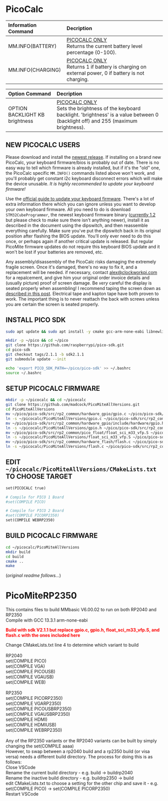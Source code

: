# PicoCalc

Information Command | Decription
:--- | :---
MM.INFO(BATTERY) | <ins>PICOCALC ONLY</ins> <br/> Returns the current battery level percentage (0-100).
MM.INFO(CHARGING) | <ins>PICOCALC ONLY</ins> <br/> Returns 1 if battery is charging on external power, 0 if battery is not charging.

Option Command | Decription
:--- | :---
OPTION BACKLIGHT KB brightness | <ins>PICOCALC ONLY</ins> <br/> Sets the brightness of the keyboard backlight. 'brightness' is a value between 0 (backlight off) and 255 (maximum brightness).

NEW PICOCALC USERS
------------------
Please download and install the [newest release](https://github.com/madcock/PicoMiteAllVersions/releases).
If installing on a brand new PicoCalc, your keyboard firmware/bios is probably out of date. There is no easy way to tell which firmware is already installed, but if it's the "old" one, the PicoCalc specific ``MM.INFO()`` commands listed above won't work, and you'll probably get constant i2c keyboard disconnect errors which will make the device unusable. _It is highly recommended to update your keyboard firmware!_

Use the [official guide to update your keyboard firmware](https://github.com/clockworkpi/PicoCalc/wiki/Setting-Up-Arduino-Development-for-PicoCalc-keyboard). There's a lot of extra information there which you can ignore unless you want to develop your own keyboard firmware. All you need to do is download ``STM32CubeProgrammer``, the newest keyboard firmware binary ([currently 1.2](https://github.com/clockworkpi/PicoCalc/blob/master/Bin/PicoCalc_BIOS_v1.2.bin) but please check to make sure there isn't anything newer), install it as described in the document using the dipswitch, and then reassemble everything carefully. Make sure you've put the dipswitch back in its original position after flashing the BIOS update. You'll only ever need to do this once, or perhaps again if another critical update is released. But regular PicoMite firmware updates do not require this keyboard BIOS update and it won't be lost if your batteries are removed, etc.

Any assembly/disassembly of the PicoCalc risks damaging the extremely fragile screen. Once it's damaged, there's no way to fix it, and a replacement will be needed. if necessary, contact [alex@clockworkpi.com](mailto:alex@clockworkpi.com) for a repalcement, and give him your original order invoice details and (usually picture) proof of screen damage. Be _very_ careful the display is seated properly when assembling! I recommend taping the screen down as [described in this post](https://forum.clockworkpi.com/t/before-replacing-the-pico-read-this-to-avoid-cracked-screen/16666/10). Electrical tape and kapton tape have both proven to work. The important thing is to never reattach the back with screws unless you are certain the screen is seated properly.

INSTALL PICO SDK
----------------
```bash
sudo apt update && sudo apt install -y cmake gcc-arm-none-eabi libnewlib-arm-none-eabi build-essential git

mkdir -p ~/pico && cd ~/pico
git clone https://github.com/raspberrypi/pico-sdk.git
cd pico-sdk
git checkout tags/2.1.1 -b sdk2.1.1
git submodule update --init

echo 'export PICO_SDK_PATH=~/pico/pico-sdk' >> ~/.bashrc
source ~/.bashrc
```

SETUP PICOCALC FIRMWARE
-----------------------
```bash
mkdir -p ~/picocalc && cd ~/picocalc
git clone https://github.com/madcock/PicoMiteAllVersions.git
cd PicoMiteAllVersions
mv ~/pico/pico-sdk/src/rp2_common/hardware_gpio/gpio.c ~/pico/pico-sdk/src/rp2_common/hardware_gpio/gpio.bak
ln -s ~/picocalc/PicoMiteAllVersions/gpio.c ~/pico/pico-sdk/src/rp2_common/hardware_gpio/gpio.c
mv ~/pico/pico-sdk/src/rp2_common/hardware_gpio/include/hardware/gpio.h ~/pico/pico-sdk/src/rp2_common/hardware_gpio/include/hardware/gpio.bak
ln -s ~/picocalc/PicoMiteAllVersions/gpio.h ~/pico/pico-sdk/src/rp2_common/hardware_gpio/include/hardware/gpio.h
mv ~/pico/pico-sdk/src/rp2_common/pico_float/float_sci_m33_vfp.S ~/pico/pico-sdk/src/rp2_common/pico_float/float_sci_m33_vfp.bak
ln -s ~/picocalc/PicoMiteAllVersions/float_sci_m33_vfp.S ~/pico/pico-sdk/src/rp2_common/pico_float/float_sci_m33_vfp.S
mv ~/pico/pico-sdk/src/rp2_common/hardware_flash/flash.c ~/pico/pico-sdk/src/rp2_common/hardware_flash/flash.bak
ln -s ~/picocalc/PicoMiteAllVersions/flash.c ~/pico/pico-sdk/src/rp2_common/hardware_flash/flash.c

```
EDIT ``~/picocalc/PicoMiteAllVersions/CMakeLists.txt`` TO CHOOSE TARGET
-----------------------------------------------------------------------
```makefile
set(PICOCALC true)

# Compile for PICO 1 Board
#set(COMPILE PICO)

# Compile for PICO 2 Board
#set(COMPILE PICORP2350)
set(COMPILE WEBRP2350)
```

BUILD PICOCALC FIRMWARE
-----------------------
```bash
cd ~/picocalc/PicoMiteAllVersions
mkdir build
cd build
cmake ..
make
```

(_original readme follows..._)

# PicoMiteRP2350
This contains files to build MMbasic V6.00.02 to run on both RP2040 and RP2350<br>
Compile with GCC 13.3.1 arm-none-eabi<br>

<b style="color:red;"> Build with sdk V2.1.1 but replace gpio.c, gpio.h, float_sci_m33_vfp.S, and flash.c with the ones included here<br></b>

Change CMakeLists.txt line 4 to determine which variant to build<br>
<br>
RP2040<br>
set(COMPILE PICO)<br>
set(COMPILE VGA)<br>
set(COMPILE PICOUSB)<br>
set(COMPILE VGAUSB)<br>
set(COMPILE WEB)<br>
<br>
RP2350<br>
set(COMPILE PICORP2350)<br>
set(COMPILE VGARP2350)<br>
set(COMPILE PICOUSBRP2350)<br>
set(COMPILE VGAUSBRP2350)<br>
set(COMPILE HDMI)<br>
set(COMPILE HDMIUSB)<br>
set(COMPILE WEBRP2350)<br>
<br>
Any of the RP2350 variants or the RP2040 variants can be built by simply changing the set(COMPILE aaaa)<br>
However, to swap between a rp2040 build and a rp2350 build (or visa versa) needs a different build directory.
The process for doing this is as follows:<br>
Close VSCode<br>
Rename the current build directory - e.g. build -> buildrp2040<br>
Rename the inactive build directory - e.g. buildrp2350 -> build<br>
edit CMakeLists.txt to choose a setting for the other chip and save it - e.g.  set(COMPILE PICO) -> set(COMPILE PICORP2350)<br>
Restart VSCode<br>

